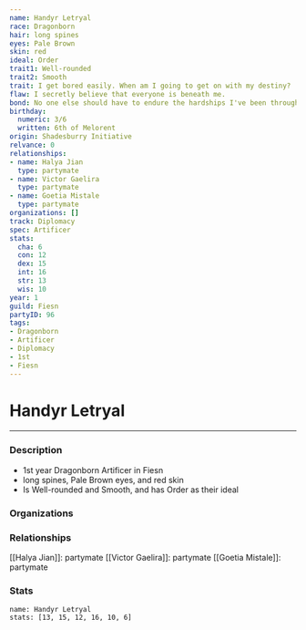 ```yaml
---
name: Handyr Letryal
race: Dragonborn
hair: long spines
eyes: Pale Brown
skin: red
ideal: Order
trait1: Well-rounded
trait2: Smooth
trait: I get bored easily. When am I going to get on with my destiny?
flaw: I secretly believe that everyone is beneath me.
bond: No one else should have to endure the hardships I've been through.
birthday:
  numeric: 3/6
  written: 6th of Melorent
origin: Shadesburry Initiative
relvance: 0
relationships:
- name: Halya Jian
  type: partymate
- name: Victor Gaelira
  type: partymate
- name: Goetia Mistale
  type: partymate
organizations: []
track: Diplomacy
spec: Artificer
stats:
  cha: 6
  con: 12
  dex: 15
  int: 16
  str: 13
  wis: 10
year: 1
guild: Fiesn
partyID: 96
tags:
- Dragonborn
- Artificer
- Diplomacy
- 1st
- Fiesn
---
```

# Handyr Letryal
---
### Description
- 1st year Dragonborn Artificer in Fiesn
- long spines, Pale Brown eyes, and red skin
- Is Well-rounded and Smooth, and has Order as their ideal

### Organizations
### Relationships
[[Halya Jian]]: partymate
[[Victor Gaelira]]: partymate
[[Goetia Mistale]]: partymate
### Stats
```statblock
name: Handyr Letryal
stats: [13, 15, 12, 16, 10, 6]
```